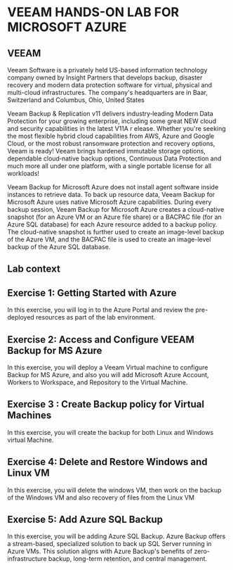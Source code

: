 # VEEAM HANDS-ON LAB FOR MICROSOFT AZURE

## VEEAM

Veeam Software is a privately held US-based information technology company owned by Insight Partners that develops backup, disaster recovery and modern data protection software for virtual, physical and multi-cloud infrastructures. The company's headquarters are in Baar, Switzerland and Columbus, Ohio, United States

Veeam Backup & Replication v11 delivers industry‑leading Modern Data Protection for your growing enterprise, including some great NEW cloud and security capabilities in the latest V11A r            elease. Whether you're seeking the most flexible hybrid cloud capabilities from AWS, Azure and Google Cloud, or the most robust ransomware protection and recovery options, Veeam is ready! Veeam brings hardened immutable storage options, dependable cloud‑native backup options, Continuous Data Protection and much more all under one platform, with a single portable license for all workloads!


Veeam Backup for Microsoft Azure does not install agent software inside instances to retrieve data. To back up resource data, Veeam Backup for Microsoft Azure uses native Microsoft Azure capabilities. During every backup session, Veeam Backup for Microsoft Azure creates a cloud-native snapshot (for an Azure VM or an Azure file share) or a BACPAC file (for an Azure SQL database) for each Azure resource added to a backup policy. The cloud-native snapshot is further used to create an image-level backup of the Azure VM, and the BACPAC file is used to create an image-level backup of the Azure SQL database.

## Lab context

## Exercise 1: Getting Started with Azure


In this exercise, you will log in to the Azure Portal and review the pre-deployed resources as part of the lab environment.

## Exercise 2: Access and Configure VEEAM Backup for MS Azure


In this exercise, you will deploy a Veeam Virtual machine to configure Backup for MS Azure, and also you will add Microsoft Azure Account, Workers to Workspace, and Repository to the Virtual Machine.

## Exercise 3 : Create Backup policy for Virtual Machines


In this exercise, you will create the backup for both Linux and Windows virtual Machine.

## Exercise 4: Delete and Restore Windows and Linux VM


In this exercise, you will delete the windows VM, then work on the backup of the Windows VM and also recovery of files from the Linux VM

## Exercise 5: Add Azure SQL Backup


In this exercise, you will be adding Azure SQL Backup. Azure Backup offers a stream-based, specialized solution to back up SQL Server running in Azure VMs. This solution aligns with Azure Backup's benefits of zero-infrastructure backup, long-term retention, and central management.

